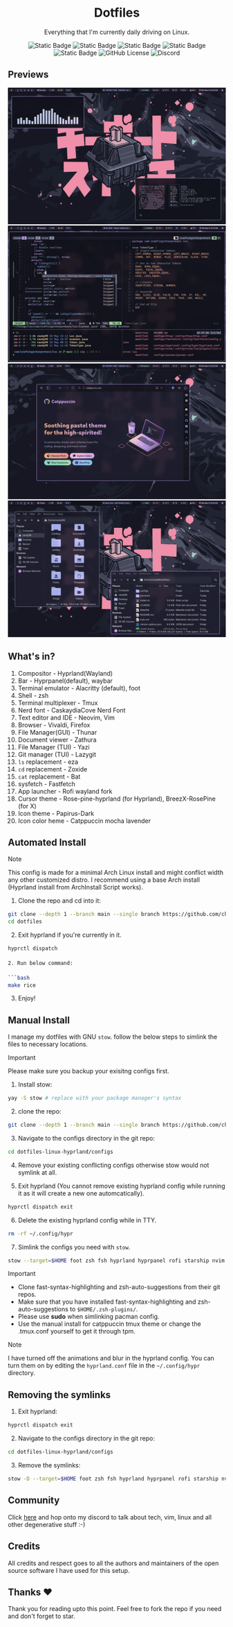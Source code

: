 <div align="center">

# Dotfiles
Everything that I'm currently daily driving on Linux.

![Static Badge](https://img.shields.io/badge/WM-HYPRLAND-%232596be?style=for-the-badge&logo=orange&logoColor=%23ffffff&labelColor=%2311111b)
![Static Badge](https://img.shields.io/badge/distro-arch_linux-blue?style=for-the-badge&logo=linux&logoColor=%23ffffff&labelColor=%2311111b)
![Static Badge](https://img.shields.io/badge/Colorscheme-Catppuccin-%23b4befe?style=for-the-badge&logo=medibangpaint&logoColor=%23ffffff&labelColor=%2311111b)
![Static Badge](https://img.shields.io/badge/shell-zsh-%23f9e2af?style=for-the-badge&logo=shell&logoColor=%23ffffff&labelColor=%2311111b)
![Static Badge](https://img.shields.io/badge/terminal_emulator-foot-%23fab387?style=for-the-badge&logo=iterm2&logoColor=%23ffffff&labelColor=%2311111b)
![GitHub License](https://img.shields.io/github/license/chamal1120/dotfiles?style=for-the-badge&logo=google-docs&logoColor=%23ffffff&labelColor=%2311111b&color=%2394e2d5)
![Discord](https://img.shields.io/discord/1121821626305089647?style=for-the-badge&logo=discord&logoColor=%23ffffff&labelColor=%2311111b&color=%23cba6f7)
</div>

## Previews
![preview_01](previews/2025-05-12-182037_hyprshot.webp)
<br>
![preview_02](previews/2025-05-12-184142_hyprshot.webp)
<br>
![preview_03](previews/2025-05-12-182322_hyprshot.webp)
<br>
![preview_04](previews/2025-05-12-182559_hyprshot.webp)

## What's in?
01. Compositor - Hyprland(Wayland)
02. Bar - Hyprpanel(default), waybar
03. Terminal emulator - Alacritty (default), foot
04. Shell - zsh
05. Terminal multiplexer - Tmux
06. Nerd font - CaskaydiaCove Nerd Font
07. Text editor and IDE - Neovim, Vim
08. Browser - Vivaldi, Firefox
09. File Manager(GUI) - Thunar
10. Document viewer - Zathura
11. File Manager (TUI) - Yazi
12. Git manager (TUI) - Lazygit
13. `ls` replacement - eza
14. `cd` replacement - Zoxide
15. `cat` replacement - Bat
16. sysfetch - Fastfetch
17. App launcher - Rofi wayland fork
18. Cursor theme - Rose-pine-hyprland (for Hyprland), BreezX-RosePine (for X)
19. Icon theme - Papirus-Dark
20. Icon color heme - Catppuccin mocha lavender

## Automated Install
> [!NOTE]
> This config is made for a minimal Arch Linux install and might conflict width any other customized distro.
I recommend using a base Arch install (Hyprland install from ArchInstall Script works).

1. Clone the repo and cd into it:
```bash
git clone --depth 1 --branch main --single branch https://github.com/chamal1120/dotfiles.git
cd dotfiles
```

2. Exit hyprland if you're currently in it.

```bash
hyprctl dispatch

2. Run below command:

```bash
make rice
```

3. Enjoy!

## Manual Install
I manage my dotfiles with GNU `stow`. follow the below steps to simlink the files to necessary locations.

> [!IMPORTANT]
> Please make sure you backup your exisitng configs first.

1. Install stow:

```bash
yay -S stow # replace with your package manager's syntax
```

2. clone the repo:

```bash
git clone --depth 1 --branch main --single branch https://github.com/chamal1120/dotfiles.git
```
3. Navigate to the configs directory in the git repo:

```bash
cd dotfiles-linux-hyprland/configs
```

4. Remove your existing conflicting configs otherwise stow would not symlink at all.

5. Exit hyprland (You cannot remove existing hyprland config while running it as it will create a new one automcatically).

```bash
hyprctl dispatch exit
```

6. Delete the existing hyprland config while in TTY.

```bash
rm -rf ~/.config/hypr
```

7. Simlink the configs you need with `stow`.

```bash
stow --target=$HOME foot zsh fsh hyprland hyprpanel rofi starship nvim tmux yazi bat electron-flags-wayland icons  # You can simlink multiple files like this
```

> [!IMPORTANT]
> * Clone fast-syntax-highlighting and zsh-auto-suggestions from their git repos.
> * Make sure that you have installed fast-syntax-highlighting and zsh-auto-suggestions to `$HOME/.zsh-plugins/`.
> * Please use **sudo** when simlinking pacman config.
> * Use the manual install for catppuccin tmux theme or change the .tmux.conf yourself to get it through tpm.

> [!NOTE]
> I have turned off the animations and blur in the hyprland config. You can turn them on by editing the `hyprland.conf` file in the `~/.config/hypr` directory.

## Removing the symlinks

1. Exit hyprland:

```bash
hyprctl dispatch exit
```

2. Navigate to the configs directory in the git repo:

```bash
cd dotfiles-linux-hyprland/configs
```

3. Remove the symlinks:

```bash
stow -D --target=$HOME foot zsh fsh hyprland hyprpanel rofi starship nvim tmux yazi bat electron-flags-wayland icons  # Remove all the symlinks you linked earlier
```
## Community

Click [here](https://discord.gg/PsxwFB4nJA) and hop onto my discord to talk about tech, vim, linux and all other degenerative stuff :-)

## Credits
All credits and respect goes to all the authors and maintainers of the open source software I have used for this setup.

## Thanks ❤️
Thank you for reading upto this point. Feel free to fork the repo if you need and don't forget to star.
